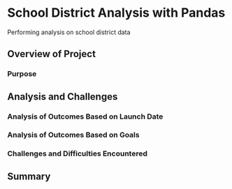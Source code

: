 # School District Analysis with Pandas 
Performing analysis on school district data 

## Overview of Project

### Purpose

## Analysis and Challenges

### Analysis of Outcomes Based on Launch Date

### Analysis of Outcomes Based on Goals

### Challenges and Difficulties Encountered

## Summary